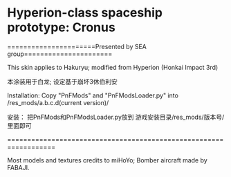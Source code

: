 ﻿# Hyperion-class spaceship prototype: Cronus

======================Presented by SEA group======================

This skin applies to Hakuryu; modified from Hyperion (Honkai Impact 3rd)

本涂装用于白龙; 设定基于崩坏3休伯利安

Installation: 
Copy "PnFMods" and "PnFModsLoader.py" into /res_mods/a.b.c.d(current version)/

安装：
把PnFMods和PnFModsLoader.py放到
游戏安装目录/res_mods/版本号/ 
里面即可

==================================================================

Most models and textures credits to miHoYo; Bomber aircraft made by FABAJI.